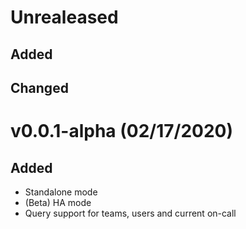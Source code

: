 # Unrealeased
## Added
## Changed

# v0.0.1-alpha (02/17/2020)
## Added
- Standalone mode
- (Beta) HA mode
- Query support for teams, users and current on-call